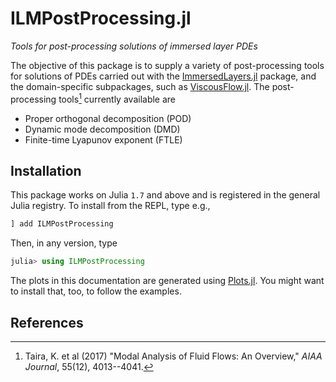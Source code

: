 # ILMPostProcessing.jl

*Tools for post-processing solutions of immersed layer PDEs*

The objective of this package is to supply a variety of post-processing tools for
solutions of PDEs carried out with the [ImmersedLayers.jl](https://github.com/JuliaIBPM/ImmersedLayers.jl) package, and the domain-specific subpackages, such as [ViscousFlow.jl](https://github.com/JuliaIBPM/ViscousFlow.jl). The post-processing tools[^1] currently available
are
* Proper orthogonal decomposition (POD)
* Dynamic mode decomposition (DMD)
* Finite-time Lyapunov exponent (FTLE)

## Installation

This package works on Julia `1.7` and above and is registered in the general Julia registry. To install from the REPL, type
e.g.,
```julia
] add ILMPostProcessing
```

Then, in any version, type
```julia
julia> using ILMPostProcessing
```

The plots in this documentation are generated using [Plots.jl](http://docs.juliaplots.org/latest/).
You might want to install that, too, to follow the examples.

## References

[^1]: Taira, K. et al (2017) "Modal Analysis of Fluid Flows: An Overview," *AIAA Journal*, 55(12), 4013--4041.
